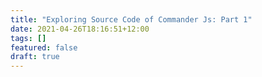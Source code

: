 ```yaml
---
title: "Exploring Source Code of Commander Js: Part 1"
date: 2021-04-26T18:16:51+12:00
tags: []
featured: false
draft: true
---
```



